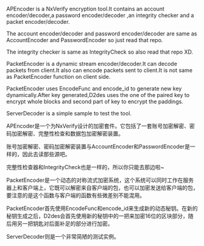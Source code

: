 APEncoder is a NxVerify encryption tool.It contains an account encoder/decoder,a password encoder/decoder ,an integrity checker and a packet encoder/decoder.

The account encoder/decoder and password encoder/decoder are same as AccountEncoder and PasswordEncoder so just read that repo.

The integrity checker is same as IntegrityCheck so also read that repo XD.

PacketEncoder is a dynamic stream encoder/decoder.It can decode packets from client.It also can encode packets sent to client.It is not same as PacketEncoder function on client side.

PacketEncoder uses EncodeFunc and encode_id to generate new key dynamically.After key generated,D2des uses the one of the paired key to encrypt whole blocks and second part of key to encrypt the paddings.

ServerDecoder is a simple sample to test the tool.

APEncoder是一个为NxVerify设计的加密套件。它包括了一套账号加密解密、密码加密解密、完整性检查和数据包加密解密装置。

账号加密解密、密码加密解密装置与AccountEncoder和PasswordEncoder是一样的，因此去读那些源吧。

完整性检查器和IntegrityCheck也是一样的，所以你只能去那边啦~

PacketEncoder是一个动态的对称流式加密系统，这个系统可以同时工作在服务器上和客户端上，它既可以解密来自客户端的包，也可以加密发送给客户端的包，要注意的是这个函数与客户端的函数有些微差别不能混用。

PacketEncoder首先使用EncodeFunc和encode_id来生成新的动态秘钥。在新的秘钥生成之后，D2des会首先使用新的秘钥中的一把来加密16位的区块部分，随后用另一把钥匙对后面补足的部分进行加密。

ServerDecoder则是一个非常简陋的测试实例。
